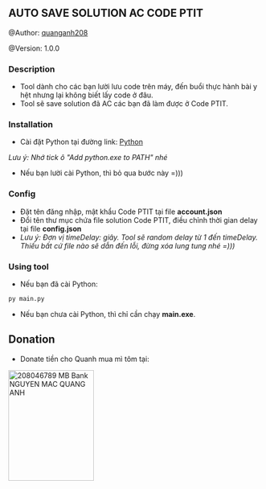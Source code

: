 ## AUTO SAVE SOLUTION AC CODE PTIT

@Author: [quanganh208](https://github.com/quanganh208)

@Version: 1.0.0

### Description

- Tool dành cho các bạn lười lưu code trên máy, đến buổi thực hành bài y hệt nhưng lại không biết lấy code ở đâu.
- Tool sẽ save solution đã AC các bạn đã làm được ở Code PTIT.

### Installation

- Cài đặt Python tại đường link: [Python](https://www.python.org/)

_Lưu ý: Nhớ tick ô "Add python.exe to PATH" nhé_

- Nếu bạn lười cài Python, thì bỏ qua bước này =)))

### Config

- Đặt tên đăng nhập, mật khẩu Code PTIT tại file **account.json**
- Đổi tên thư mục chứa file solution Code PTIT, điều chỉnh thời gian delay tại file **config.json**
- _Lưu ý: Đơn vị timeDelay: giây. Tool sẽ random delay từ 1 đến timeDelay. Thiếu bất cứ file nào sẽ dẫn đến lỗi, đừng xóa lung tung nhé =)))_

### Using tool

- Nếu bạn đã cài Python:

```sh
py main.py
```

- Nếu bạn chưa cài Python, thì chỉ cần chạy **main.exe**.

## Donation

- Donate tiền cho Quanh mua mì tôm tại:

<img src="https://scontent.fhan2-3.fna.fbcdn.net/v/t1.15752-9/387519503_1014386016510688_7126056876433079552_n.png?_nc_cat=106&ccb=1-7&_nc_sid=8cd0a2&_nc_ohc=tyenZxVJE4QAX9QhB1r&_nc_ht=scontent.fhan2-3.fna&_nc_e2o=s&oh=03_AdTmJrH7DjIsXOWgtjTNWiTf95JLZb6S-HlFHUQXQwFmDw&oe=6559D2EA" alt="208046789 MB Bank NGUYEN MAC QUANG ANH" title= "QR Donate for Quanh" width="170" height="220">
